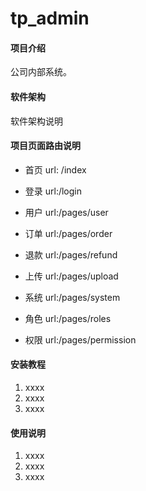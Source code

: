 # tp_admin

#### 项目介绍
公司内部系统。

#### 软件架构
软件架构说明

#### 项目页面路由说明

- 首页  url: /index
- 登录  url:/login
- 用户  url:/pages/user

- 订单  url:/pages/order

- 退款  url:/pages/refund
- 上传 url:/pages/upload
- 系统 url:/pages/system
- 角色 url:/pages/roles
- 权限 url:/pages/permission


#### 安装教程

1. xxxx
2. xxxx
3. xxxx

#### 使用说明

1. xxxx
2. xxxx
3. xxxx
